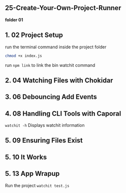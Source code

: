 ## 25-Create-Your-Own-Project-Runner

**folder 01**

## 1. 02 Project Setup

run the terminal command inside the project folder

```bash
chmod +x index.js
```

run `npm link` to link the bin watchit command

## 2. 04 Watching Files with Chokidar

## 3. 06 Debouncing Add Events

## 4. 08 Handling CLI Tools with Caporal

`watchit -h` Displays watchit information

## 5. 09 Ensuring Files Exist

## 5. 10 It Works

## 5. 13 App Wrapup

Run the project
`watchit test.js`
